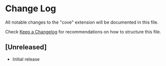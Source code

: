 # Change Log

All notable changes to the "cove" extension will be documented in this file.

Check [Keep a Changelog](http://keepachangelog.com/) for recommendations on how to structure this file.

## [Unreleased]

- Initial release
